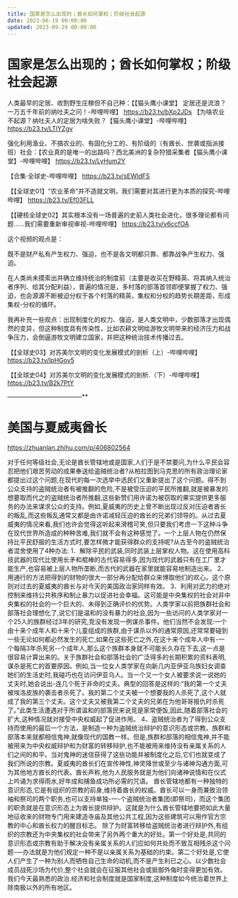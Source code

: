 ```yaml
---
title: 国家是怎么出现的；酋长如何掌权；阶级社会起源
date: 2023-06-19 00:00:00
updated: 2023-09-29 00:00:00
---
```


# 国家是怎么出现的；酋长如何掌权；阶级社会起源

人类最早的定居、收割野生庄稼但不自己种：【【猫头鹰小课堂】 定居还是流浪？一万五千年前的纳吐夫之问！-哔哩哔哩】 https://b23.tv/bXp2JDs
【为啥农业不起源？纳吐夫人的定居为啥失败？【猫头鹰小课堂】-哔哩哔哩】 https://b23.tv/LTlYZgv

强化利用渔业、不搞农业的、有固化分工的、有阶级的（有酋长、世袭或指派接班）社会：【农业真的是唯一的出路吗？西北美洲的复杂狩猎采集者【猫头鹰小课堂】-哔哩哔哩】 https://b23.tv/LyHum2Y

【合集·全球史-哔哩哔哩】 https://b23.tv/sEWIdFS

【【全球史01】“农业革命”并不造就文明，我们需要对其进行更为本质的探究-哔哩哔哩】 https://b23.tv/Ef03FLL

【【硬核全球史02】其实根本没有一场普遍的史前人类社会进化，很多理论都有问题......我们需要重新审视审视-哔哩哔哩】 https://b23.tv/v6ccfOA

这个视频的观点是：

既不是财产私有产生权力、强迫，也不是各文明都只靠、都靠战争产生权力、强迫。

在人类尚未摸索出并确立维持统治的制度前（主要是收买在野精英、将其纳入统治者序列、给其分配利益），普遍的情况是，多村落的部落首领即便掌握了权力、强迫，也会源源不断被迫分权于各个村落的精英，集权和分权的趋势长期差距，形成集权-分权的循环。

我再补充一些观点：出现制度化的权力、强迫，是人类文明中，少数部落才出现偶然的变异，但这种制度具有传染性，比如农耕文明给游牧文明带来的经济压力和战争压力，会倒逼游牧文明建立国家，并把这种统治技术传播过去。

【【全球史03】对苏美尔文明的变化发展模式的剖析（上）-哔哩哔哩】 https://b23.tv/lpHGov5

【【全球史04】对苏美尔文明的变化发展模式的剖析.（下）-哔哩哔哩】 https://b23.tv/B2k7PtY

————————————**

# 美国与夏威夷酋长

https://zhuanlan.zhihu.com/p/406802564

对于任何等级社会,无论是酋长管辖地或是国家,人们于是不禁要问,为什么平民会容忍把他们艰苦劳动的成果奉送给盗贼统治者?从柏拉图到马克思的所有政治理论家都提出过这个问题,在现代的每一次选举中选民们又重新提出了这个问题。得不到公众支持的盗贼统治者有被推翻的危险,不是被受压迫的平民所推翻,就是被暴发的想要取而代之的盗贼统治者所推翻,这些新赞们用许诺为被窃取的果实提供更多服务的办法来谋求公众的支持。例如,夏威夷的历史上曾不断出现过反对压迫者酋长的叛乱,而这些叛乱通常又都是由许诺减轻压迫的酋长的兄弟们领导的。从过去夏威夷的情况来看,我们也许会觉得这听起来滑稽可笑,但只要我们考虑一下这种斗争在现代世界所造成的种种苦难,我们就不会有这种感觉了。一个上层人物在仍然保持比平民舒服的生活方式时,要怎样微才能获得群众的支持呢?从古至今的盗贼统治者混舍使用了4种办法:
1．解除平民的武装,同时武装上层掌权人物。这在使用高科技武器的现代比使用长矛和棍棒的古代容易得多,因为现代的武器只有在工厂里才能生产,也容易被上层人物所垄断,而古代的武器在家里就能容易地制造出来。
2．用通行的方法把得到的财物的很大一部分再分配给群众来博取他们的欢心。这个原则对过去的夏威夷的酋长与对今天的美国政治家同样有效。
3．利用对武力的绝对控制来维持公共秩序和制止暴力以促进社会幸福。这可能是中央集权的社会对非中央集权的社会的一个巨大的、未得到正确评价的优势。人类学家以前把族群社会和部落社会理想化了,说它们是温和的没有暴力的社会,因为一些访问的人类学家对一个25人的族群经过3年的研究,竞没有发现一例谋杀事件。他们当然不会发现:一个由十来个成年人和十来个儿童组成的族群,由于谋杀以外的通常原因,还常常要碰到一些无论如何都必然发生的死亡,如果在这些死亡之外,在这十来个成年人中有-一个每隔3年杀死另--个成年人,那么这个族群本身就不可能长久存在下去,这一点是很容易计算出来的。关于族群社会和部落社会的广泛得多的长期积累的资料表明,谋杀是死亡的首要原因。例如,当一位女人类学家在向新几内亚伊亚乌族妇女调查她们的生活史时,我碰巧也在访问伊亚乌人。当一个又一个女人被要求说一说她的丈夫时,她会说出-连几个死于非命的丈夫。典型的回答是这样的:“我的第一个丈夫被埃洛皮族的袭击者杀死了。我的第二个丈夫被一个想要我的人杀死了,这个人就成了我的第三个丈夫。这个丈夫又被我第二个丈夫的兄弟在为他哥哥报仇时杀死了。”此类生活遭遇对于所谓温和的部落民来说竞是家常便饭,因此,随着部落社会的扩大,这种情况就对接受中央权威起了促进作用。
4、盗贼统治者为了得到公众支持而使用的最后一个方法，是制造一种为盗贼统治辩护的意识形态或宗教。族群和部落本来就都相信鬼神,就像现代的国教一样。但是,族群和部落的相信鬼神,并不能被用来为中央权威辩护和为财富的转移辩护,也不能被用来维持没有亲属关系的人们之间的和平。当对鬼神的迷信获得了这些功能并被制度化之后,它们也就变成了我们所说的宗教。夏威夷的酋长们在宣传神性,神灵降世或至少与诸神沟通方面,可为其他地方酋长的代表。酋长声称,他为人民服务就是为他们向诸神说情和在仪式上吟诵为求得雨水,好年成和捕鱼成功所必需的咒语。
酋长管辖地都有一种独特的意识形态,它是有组织的宗教的前身,维持着酋长的权威。酋长可以一身而兼致治领袖和祭司的两个职务,也可以支持单独-一-个盗贼统治者集团(即祭司)，而这个集团的职责就是在意识形态上为酋长提供辩护。这就是为什么酋长管辖地要把如此大量地征收来的财物专门用来建造寺庙及其他公共工程,因为这些建筑可以用作官方宗教的中心和酋长权力的醒目标志。
除了为财富转移给盗贼统治者进行辩护外,有组织的宗教还为中央集权的社会带来了另外两个重大的好处。第一个好处是,共同的意识形态或宗教有助于解决没有亲属关系的人们应如何共处而不致互相残杀这个问题-—办法就是为他们规定一种不是以亲属关系为基础的约束。第二个好处是,它使人们产生了一种为别人而牺牲自己生命的动机,而不是产生利已之心。以少数社会成员战死沙场为代价,整个社会就会在征服其他社会或抵御外侮时变得更加有效。
我们今天最熟悉的政治.经济和社会制度就是国家制度,这种制度如今统治着世界上除南极以外的所有地区。
